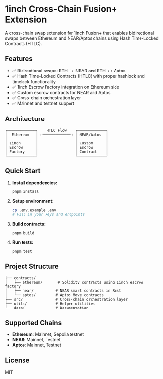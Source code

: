 # 1inch Cross-Chain Fusion+ Extension

A cross-chain swap extension for 1inch Fusion+ that enables bidirectional swaps between Ethereum and NEAR/Aptos chains using Hash Time-Locked Contracts (HTLC).

## Features

- ✅ Bidirectional swaps: ETH ↔ NEAR and ETH ↔ Aptos
- ✅ Hash Time-Locked Contracts (HTLC) with proper hashlock and timelock functionality
- ✅ 1inch Escrow Factory integration on Ethereum side
- ✅ Custom escrow contracts for NEAR and Aptos
- ✅ Cross-chain orchestration layer
- ✅ Mainnet and testnet support

## Architecture

```
┌─────────────┐    HTLC Flow    ┌─────────────┐
│  Ethereum   │ ←─────────────→ │ NEAR/Aptos  │
│             │                 │             │
│ 1inch       │                 │ Custom      │
│ Escrow      │                 │ Escrow      │
│ Factory     │                 │ Contract    │
└─────────────┘                 └─────────────┘
```

## Quick Start

1. **Install dependencies:**
   ```bash
   pnpm install
   ```

2. **Setup environment:**
   ```bash
   cp .env.example .env
   # Fill in your keys and endpoints
   ```

3. **Build contracts:**
   ```bash
   pnpm build
   ```

4. **Run tests:**
   ```bash
   pnpm test
   ```

## Project Structure

```
├── contracts/
│   ├── ethereum/       # Solidity contracts using 1inch escrow factory
│   ├── near/          # NEAR smart contracts in Rust
│   └── aptos/         # Aptos Move contracts
├── src/               # Cross-chain orchestration layer
├── utils/             # Helper utilities
└── docs/              # Documentation
```

## Supported Chains

- **Ethereum**: Mainnet, Sepolia testnet
- **NEAR**: Mainnet, Testnet
- **Aptos**: Mainnet, Testnet

## License

MIT